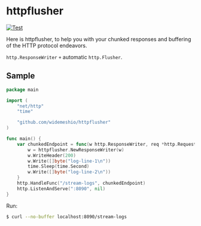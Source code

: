 # httpflusher
[![Test](https://github.com/widemeshio/httpflusher/workflows/Test/badge.svg)](https://github.com/widemeshio/httpflusher/actions?query=workflow%3ATest)

Here is httpflusher, to help you with your chunked responses and buffering of the HTTP protocol endeavors.

`http.ResponseWriter` `+` automatic `http.Flusher`.

## Sample

```go
package main

import (
	"net/http"
	"time"

	"github.com/widemeshio/httpflusher"
)

func main() {
	var chunkedEndpoint = func(w http.ResponseWriter, req *http.Request) {
		w = httpflusher.NewResponseWriter(w)
		w.WriteHeader(200)
		w.Write([]byte("log-line-1\n"))
		time.Sleep(time.Second)
		w.Write([]byte("log-line-2\n"))
	}
	http.HandleFunc("/stream-logs", chunkedEndpoint)
	http.ListenAndServe(":8090", nil)
}
```

Run:

```sh
$ curl --no-buffer localhost:8090/stream-logs
```
